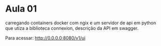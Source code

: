 # Aula 01

carregando containers docker com ngix e um servidor de api em python que utiza a biblioteca connexion, descrição da API em swagger.


Para acessar: http://0.0.0.0:8080/v1/ui